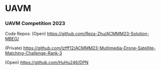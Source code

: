 # UAVM



### UAVM Competition 2023 

Code Repos: 
(Open) https://github.com/Reza-Zhu/ACMMM23-Solution-MBEG/

(Private) https://github.com/lzfff12/ACMMM23-Multimedia-Drone-Satellite-Matching-Challenge-Rank-3 

(Open) https://github.com/HuHu246/DPN
